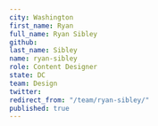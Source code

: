 ```yaml
---
city: Washington
first_name: Ryan
full_name: Ryan Sibley
github: 
last_name: Sibley
name: ryan-sibley
role: Content Designer
state: DC
team: Design
twitter: 
redirect_from: "/team/ryan-sibley/"
published: true
---
```


